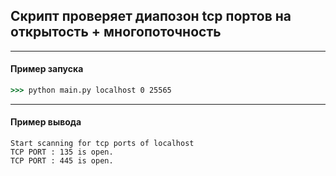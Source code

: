 ## Скрипт проверяет диапозон tcp портов на открытость + многопоточность
___
#### Пример запуска
```cmd
>>> python main.py localhost 0 25565
```
___
#### Пример вывода
```
Start scanning for tcp ports of localhost
TCP PORT : 135 is open.
TCP PORT : 445 is open.
```
